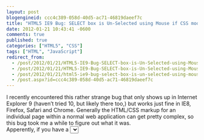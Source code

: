 ```yaml
---
layout: post
blogengineid: ccc4c389-058d-40d5-ac71-46819daeef7c
title: "HTML5 IE9 Bug: SELECT box is Un-Selected using Mouse if CSS modifies position on hover"
date: 2012-01-21 10:43:41 -0600
comments: true
published: true
categories: ["HTML5", "CSS"]
tags: ["HTML", "JavaScript"]
redirect_from: 
  - /post/2012/01/21/HTML5-IE9-Bug-SELECT-box-is-Un-Selected-using-Mouse-if-CSS-modifies-position-on-hover.aspx
  - /post/2012/01/21/HTML5-IE9-Bug-SELECT-box-is-Un-Selected-using-Mouse-if-CSS-modifies-position-on-hover
  - /post/2012/01/21/html5-ie9-bug-select-box-is-un-selected-using-mouse-if-css-modifies-position-on-hover
  - /post.aspx?id=ccc4c389-058d-40d5-ac71-46819daeef7c
---
```

<!-- more -->

I recently encountered this rather strange bug that only shows up in Internet Explorer 9 (haven’t tried 10, but likely there too,) but works just fine in IE8, Firefox, Safari and Chrome. Generally the HTML/CSS markup for an individual page within a normal web application can get pretty complex, so this bug took me a while to figure out what it was.  
Apperently, if you have a <SELECT> box contianed within a <TABLE> (which is done fairly often with data entry interfaces,) and you have CSS that styles the table row to highlight on the mouse “HOVER” event in a way that effects the positioning of the <SELECT>, then it will be IMPOSSIBLE for the user to select a dropdown value using the mouse.  
It seems that when the mouse moves out of the bounds of the table row, then the style of it changes back to the “non-Hover” state; thus changing the rendered position of the drop down box. The drop down is automatically hidden when the position of the drop down box changes causing it to be IMPOSSIBLE for the user to select a value using the mouse.  
Another note on duplicating this: It seems that you need to include the HTML5 style doctype in the page, otherwise it will work correctly; even in IE9.  
Don’t worry if this description is somewhat confusing, I have included a full code sample below that exhibits this bug at its most basic level.  <pre class="csharpcode"><span class="kwrd"><!</span><span class="html">doctype</span> <span class="attr">html</span><span class="kwrd">></span>
<span class="kwrd"><</span><span class="html">html</span> <span class="attr">lang</span><span class="kwrd">=&quot;en&quot;</span><span class="kwrd">></span>
<span class="kwrd"><</span><span class="html">head</span><span class="kwrd">></span>
<span class="kwrd"><</span><span class="html">meta</span> <span class="attr">charset</span><span class="kwrd">=&quot;utf-8&quot;</span> <span class="kwrd">/></span>
<span class="kwrd"><</span><span class="html">style</span><span class="kwrd">></span>
table tr:hover 
{
    font-weight:bold;
    /*
    -- AND/OR --
    font-size:larger;
    */
}
<span class="kwrd"></</span><span class="html">style</span><span class="kwrd">></span>
<span class="kwrd"></</span><span class="html">head</span><span class="kwrd">></span>
<span class="kwrd"><</span><span class="html">body</span><span class="kwrd">></span>
  <span class="kwrd"><</span><span class="html">table</span><span class="kwrd">></span>
    <span class="kwrd"><</span><span class="html">tr</span><span class="kwrd">></span>
      <span class="kwrd"><</span><span class="html">td</span><span class="kwrd">></span>Select Value:<span class="kwrd"></</span><span class="html">td</span><span class="kwrd">></span>
      <span class="kwrd"><</span><span class="html">td</span><span class="kwrd">></span>
        <span class="kwrd"><</span><span class="html">select</span><span class="kwrd">></span>
          <span class="kwrd"><</span><span class="html">option</span><span class="kwrd">></</span><span class="html">option</span><span class="kwrd">></span>
          <span class="kwrd"><</span><span class="html">option</span><span class="kwrd">></span>One<span class="kwrd"></</span><span class="html">option</span><span class="kwrd">></span>
          <span class="kwrd"><</span><span class="html">option</span><span class="kwrd">></span>Two<span class="kwrd"></</span><span class="html">option</span><span class="kwrd">></span>
        <span class="kwrd"></</span><span class="html">select</span><span class="kwrd">></span>
      <span class="kwrd"></</span><span class="html">td</span><span class="kwrd">></span>
    <span class="kwrd"></</span><span class="html">tr</span><span class="kwrd">></span>
  <span class="kwrd"></</span><span class="html">table</span><span class="kwrd">></span>
<span class="kwrd"></</span><span class="html">body</span><span class="kwrd">></span>
<span class="kwrd"></</span><span class="html">html</span><span class="kwrd">></span></pre>
<style type="text/css">
.csharpcode, .csharpcode pre
{
	font-size: small;
	color: black;
	font-family: consolas, "Courier New", courier, monospace;
	background-color: #ffffff;
	/*white-space: pre;*/
}
.csharpcode pre { margin: 0em; }
.csharpcode .rem { color: #008000; }
.csharpcode .kwrd { color: #0000ff; }
.csharpcode .str { color: #006080; }
.csharpcode .op { color: #0000c0; }
.csharpcode .preproc { color: #cc6633; }
.csharpcode .asp { background-color: #ffff00; }
.csharpcode .html { color: #800000; }
.csharpcode .attr { color: #ff0000; }
.csharpcode .alt 
{
	background-color: #f4f4f4;
	width: 100%;
	margin: 0em;
}
.csharpcode .lnum { color: #606060; }</style>
